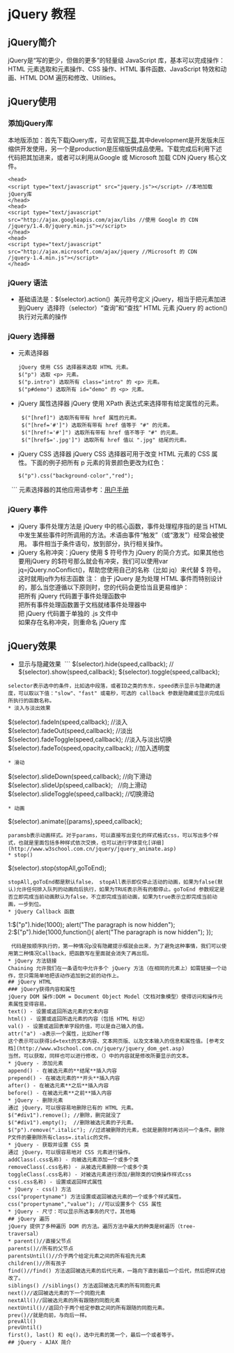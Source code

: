 # jQuery 教程
## jQuery简介
jQuery是“写的更少，但做的更多”的轻量级 JavaScript 库，基本可以完成操作：HTML 元素选取和元素操作、CSS 操作、HTML 事件函数、JavaScript 特效和动画、HTML DOM 遍历和修改、Utilities。
## jQuery使用
### 添加jQuery库
本地版添加：首先下载jQuery库，可去官网[下载](http://jquery.com/download/#Download_jQuery),其中development是开发版未压缩供开发使用，另一个是production是压缩版供成品使用。下载完成后利用下述代码把其加进来，或者可以利用从Google 或 Microsoft 加载 CDN jQuery 核心文件。
```
<head>
<script type="text/javascript" src="jquery.js"></script> //本地加载jQuery库
</head>
<head>
<script type="text/javascript" src="http://ajax.googleapis.com/ajax/libs //使用 Google 的 CDN
/jquery/1.4.0/jquery.min.js"></script>
</head>
<head>
<script type="text/javascript" src="http://ajax.microsoft.com/ajax/jquery //Microsoft 的 CDN
/jquery-1.4.min.js"></script>
</head>
```
### jQuery 语法
* 基础语法是：$(selector).action()
  美元符号定义 jQuery，相当于把元素加进到jQuery
  选择符（selector）“查询”和“查找” HTML 元素
  jQuery 的 action() 执行对元素的操作  
### jQuery 选择器
* 元素选择器
  ```
  jQuery 使用 CSS 选择器来选取 HTML 元素。
  $("p") 选取 <p> 元素。
  $("p.intro") 选取所有 class="intro" 的 <p> 元素。
  $("p#demo") 选取所有 id="demo" 的 <p> 元素。
  ```
* jQuery 属性选择器
  jQuery 使用 XPath 表达式来选择带有给定属性的元素。
   ```
    $("[href]") 选取所有带有 href 属性的元素。
    $("[href='#']") 选取所有带有 href 值等于 "#" 的元素。
    $("[href!='#']") 选取所有带有 href 值不等于 "#" 的元素。
    $("[href$='.jpg']") 选取所有 href 值以 ".jpg" 结尾的元素。
    ```
* jQuery CSS 选择器
  jQuery CSS 选择器可用于改变 HTML 元素的 CSS 属性。下面的例子把所有 p 元素的背景颜色更改为红色：
   ```
   $("p").css("background-color","red");
   ```
元素选择器的其他应用请参考：[用户手册](http://www.w3school.com.cn/jquery/jquery_ref_selectors.asphttp://www.w3school.com.cn/jquery/jquery_ref_selectors.asp)
### jQuery 事件
* jQuery 事件处理方法是 jQuery 中的核心函数，事件处理程序指的是当 HTML 中发生某些事件时所调用的方法。术语由事件“触发”（或“激发”）经常会被使用。
事件相当于条件语句，放到<head>部分，执行相关操作。
* jQuery 名称冲突：jQuery 使用 $ 符号作为 jQuery 的简介方式。如果其他也要用jQuery 的$符号那么就会有冲突，我们可以使用var jq=jQuery.noConflict()，帮助您使用自己的名称（比如 jq）来代替 $ 符号。这时就用jq作为标志函数
 注： 由于 jQuery 是为处理 HTML 事件而特别设计的，那么当您遵循以下原则时，您的代码会更恰当且更易维护：<br>
     把所有 jQuery 代码置于事件处理函数中<br>
     把所有事件处理函数置于文档就绪事件处理器中<br>
     把 jQuery 代码置于单独的 .js 文件中<br>
     如果存在名称冲突，则重命名 jQuery 库<br>
## jQuery效果
 * 显示与隐藏效果
  ```
 $(selector).hide(speed,callback); //
 $(selector).show(speed,callback);
 $(selector).toggle(speed,callback);
  ```
selector表示选中的条件，比如选中段落，或者ID之类的东东，speed表示显示与隐藏的速度，可以取以下值："slow"、"fast" 或毫秒，可选的 callback 参数是隐藏或显示完成后所执行的函数名称。
 * 淡入与淡出效果
 ```
 $(selector).fadeIn(speed,callback); //淡入
 $(selector).fadeOut(speed,callback); //淡出
 $(selector).fadeToggle(speed,callback); //淡入与淡出切换
 $(selector).fadeTo(speed,opacity,callback); //加入透明度
 
 ```
 * 滑动
 ```
 $(selector).slideDown(speed,callback); //向下滑动
 $(selector).slideUp(speed,callback);   //向上滑动
 $(selector).slideToggle(speed,callback); //切换滑动
 ```
 * 动画
 ```
 $(selector).animate({params},speed,callback);
 ```
 paramsb表示动画样式。对于params，可以直接写出变化的样式格式css，可以写出多个样式，也就是里面包括多种样式依次交换，也可以进行字体变化[详细](http://www.w3school.com.cn/jquery/jquery_animate.asp)
 * stop()
 ```
 $(selector).stop(stopAll,goToEnd);
 ```
 stopAll,goToEnd都是默认false， stopAll表示即仅停止活动的动画，如果为false(默认)允许任何排入队列的动画向后执行，如果为TRUE表示所有的都停止。goToEnd 参数规定是否立即完成当前动画默认为false，不立即完成当前动画，如果为true表示立即完成当前动画，一步到位。
* jQuery Callback 函数
```
1:$("p").hide(1000);
  alert("The paragraph is now hidden");
2:$("p").hide(1000,function(){
 alert("The paragraph is now hidden");
 });
```
 代码是按顺序执行的，第一种情况p没有隐藏提示框就会出来，为了避免这种事情，我们可以使用第二种情况Callback，把函数写在里面就会消失了再出现。
* jQuery 方法链接
Chaining 允许我们在一条语句中允许多个 jQuery 方法（在相同的元素上）如需链接一个动作，您只需简单地把该动作追加到之前的动作上。
## jQuery HTML
### jQuery获得内容和属性
jQuery DOM 操作:DOM = Document Object Model（文档对象模型）使得访问和操作元素属性变得容易。
text() - 设置或返回所选元素的文本内容
html() - 设置或返回所选元素的内容（包括 HTML 标记）
val() - 设置或返回表单字段的值，可以是自己输入的值。
attr("a") -a表示一个属性，比如herf等
这个表示可以获得id=text的文本内容、文本网页版、以及文本输入的信息和属性值。[参考文档](http://www.w3school.com.cn/jquery/jquery_dom_get.asp)
当然，可以获取，同样也可以进行修改，（）中的内容就是修改所要显示的文本。
* jQuery - 添加元素
append() - 在被选元素的**结尾**插入内容
prepend() - 在被选元素的**开头**插入内容
after() - 在被选元素**之后**插入内容
before() - 在被选元素**之前**插入内容
* jQuery - 删除元素
通过 jQuery，可以很容易地删除已有的 HTML 元素。
$("#div1").remove(); //删除，删完就没了
$("#div1").empty();  //删除被选元素的子元素。
$("p").remove(".italic"); //过滤被删除的元素，也就是删除时再访问一个条件。删除P文件的要删除所有class=.italic的文件。
* jQuery - 获取并设置 CSS 类
通过 jQuery，可以很容易地对 CSS 元素进行操作。
addClass(.css名称) - 向被选元素添加一个或多个类
removeClass(.css名称) - 从被选元素删除一个或多个类
toggleClass(.css名称) - 对被选元素进行添加/删除类的切换操作样式css
css(.css名称) - 设置或返回样式属性
* jQuery - css() 方法
css("propertyname") 方法设置或返回被选元素的一个或多个样式属性。
css("propertyname","value"); //可以设置多个 CSS 属性
* jQuery - 尺寸：可以显示所选事务的尺寸。其他略
## jQuery 遍历
jQuery 提供了多种遍历 DOM 的方法。遍历方法中最大的种类是树遍历（tree-traversal）
* parent()//直接父节点
parents()//所有的父节点
parentsUntil()//介于两个给定元素之间的所有祖先元素
children()//所有孩子
find()//find() 方法返回被选元素的后代元素，一路向下直到最后一个后代，然后把样式给改了。
siblings() //siblings() 方法返回被选元素的所有同胞元素
next()//返回被选元素的下一个同胞元素
nextAll()//回被选元素的所有跟随的同胞元素
nextUntil()//返回介于两个给定参数之间的所有跟随的同胞元素。
prev()//就是向前，与向后一样。
prevAll()
prevUntil()
first(), last() 和 eq()，选中元素的第一个，最后一个或者等于。
## jQuery - AJAX 简介

